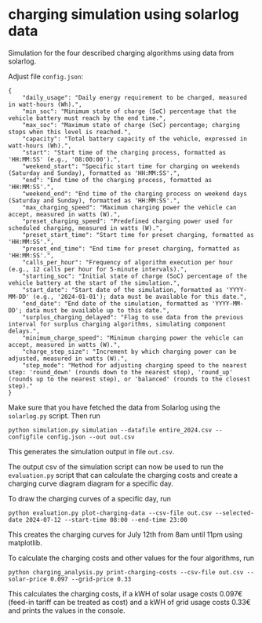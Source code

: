 # charging simulation using solarlog data

Simulation for the four described charging algorithms using data from solarlog.

Adjust file `config.json`:
```
{
    "daily_usage": "Daily energy requirement to be charged, measured in watt-hours (Wh).",
    "min_soc": "Minimum state of charge (SoC) percentage that the vehicle battery must reach by the end time.",
    "max_soc": "Maximum state of charge (SoC) percentage; charging stops when this level is reached.",
    "capacity": "Total battery capacity of the vehicle, expressed in watt-hours (Wh).",
    "start": "Start time of the charging process, formatted as 'HH:MM:SS' (e.g., '08:00:00').",
    "weekend_start": "Specific start time for charging on weekends (Saturday and Sunday), formatted as 'HH:MM:SS'.",
    "end": "End time of the charging process, formatted as 'HH:MM:SS'.",
    "weekend_end": "End time of the charging process on weekend days (Saturday and Sunday), formatted as 'HH:MM:SS'.",
    "max_charging_speed": "Maximum charging power the vehicle can accept, measured in watts (W).",
    "preset_charging_speed": "Predefined charging power used for scheduled charging, measured in watts (W).",
    "preset_start_time": "Start time for preset charging, formatted as 'HH:MM:SS'.",
    "preset_end_time": "End time for preset charging, formatted as 'HH:MM:SS'.",
    "calls_per_hour": "Frequency of algorithm execution per hour (e.g., 12 calls per hour for 5-minute intervals).",
    "starting_soc": "Initial state of charge (SoC) percentage of the vehicle battery at the start of the simulation.",
    "start_date": "Start date of the simulation, formatted as 'YYYY-MM-DD' (e.g., '2024-01-01'); data must be available for this date.",
    "end_date": "End date of the simulation, formatted as 'YYYY-MM-DD'; data must be available up to this date.",
    "surplus_charging_delayed": "Flag to use data from the previous interval for surplus charging algorithms, simulating component delays.",
    "minimum_charge_speed": "Minimum charging power the vehicle can accept, measured in watts (W).",
    "charge_step_size": "Increment by which charging power can be adjusted, measured in watts (W).",
    "step_mode": "Method for adjusting charging speed to the nearest step: 'round_down' (rounds down to the nearest step), 'round_up' (rounds up to the nearest step), or 'balanced' (rounds to the closest step)."
}
```
Make sure that you have fetched the data from Solarlog using the `solarlog.py` script.
Then run
```
python simulation.py simulation --datafile entire_2024.csv --configfile config.json --out out.csv
```

This generates the simulation output in file `out.csv`.

The output csv of the simulation script can now be used to run the `evaluation.py` script that can calculate the charging costs and create a charging curve diagram diagram for a specific day.



To draw the charging curves of a specific day, run
```
python evaluation.py plot-charging-data --csv-file out.csv --selected-date 2024-07-12 --start-time 08:00 --end-time 23:00
```

This creates the charging curves for July 12th from 8am until 11pm using matplotlib.



To calculate the charging costs and other values for the four algorithms, run
```
python charging_analysis.py print-charging-costs --csv-file out.csv --solar-price 0.097 --grid-price 0.33
```

This calculates the charging costs, if a kWH of solar usage costs 0.097€ (feed-in tariff can be treated as cost) and a kWH of grid usage costs 0.33€ and prints the values in the console.

